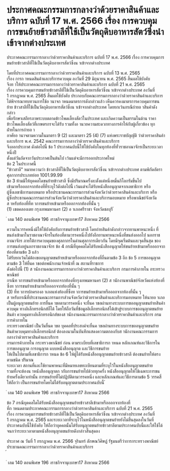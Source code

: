 
# ประกาศคณะกรรมการกลางว่าด้วยราคาสินค้าและบริการ ฉบับที่ 17 พ.ศ. 2566 เรื่อง การควบคุมการขนย้ายข้าวสาลีที่ใช้เป็นวัตถุดิบอาหารสัตว์ซึ่งนำเข้าจากต่างประเทศ
      
      

      
      

ประกาศคณะกรรมการกลางว่าด้วยราคาสินค้าและบริการ 
ฉบับที่  17  พ.ศ.  2566 
เรื่อง  การควบคุมการขนย้ายข้าวสาลีที่ใช้เป็นวัตถุดิบอาหารสัตว์ซึ่งน าเข้าจากต่างประเทศ 
 
 
โดยที่ประกาศคณะกรรมการกลางว่าด้วยราคาสินค้าและบริการ  ฉบับที่  13  พ.ศ.  2565  
เรื่อง  การก าหนดสินค้าและบริการควบคุม  ลงวันที่  29  มิถุนายน  พ.ศ.  2565  สิ้นผลใช้บังคับ   
จึงท าให้ประกาศคณะกรรมการกลางว่าด้วยราคาสินค้าและบริการ  ฉบับที่  21  พ.ศ.  2565   
เรื่อง  การควบคุมการขนย้ายข้าวสาลีที่ใช้เป็นวัตถุดิบอาหารสัตว์ซึ่งน าเข้าจากต่างประเทศ  ลงวันที่   
1  กรกฎาคม  พ.ศ.  2565  สิ้นผลใช้บังคับ  ประกอบกับคณะกรรมการกลางว่าด้วยราคาสินค้าและบริการ   
ได้พิจารณาทบทวนการใช้อ านาจก าหนดมาตรการดังกล่าวแล้ว  เห็นควรคงมาตรการควบคุมการขนย้าย
ข้าวสาลีที่ใช้เป็นวัตถุดิบอาหารสัตว์ซึ่งน าเข้าจากต่างประเทศ  โดยยกเว้นกรณีถ่ายล าสินค้าดังกล่าว   
เพื่อรักษาเสถียรภาพระบบตลาดข้าวโพดเลี้ยงสัตว์ในประเทศ  และเกิดความเป็นธรรมในด้าน 
ราคาข้าวโพดเลี้ยงสัตว์ที่เกษตรกรจะได้รับ  รวมทั้งอ านวยความสะดวกทางการค้าให้กับผู้เกี่ยวข้อง 
ทุกฝ่ายในการถ่ายล า   
อาศัยอ านาจตามความในมาตรา  9  (2)  และมาตรา  25  (4)  (7)  แห่งพระราชบัญญัติ 
ว่าด้วยราคาสินค้าและบริการ  พ.ศ.  2542  คณะกรรมการกลางว่าด้วยราคาสินค้าและบริการ   
จึงออกประกาศ  ดังต่อไปนี้ 
ข้อ 1 ประกาศฉบับนี้ให้ใช้บังคับในทุกท้องที่ทั่วราชอาณาจักรเป็นระยะเวลาหนึ่งปี   
ตั้งแต่วันถัดจากวันประกาศเป็นต้นไป  เว้นแต่จะมีการออกประกาศใหม่   
ข้อ 2 ในประกาศนี้   
"ข้าวสาลี"  หมายความว่า  ข้าวสาลีที่ใช้เป็นวัตถุดิบอาหารสัตว์ซึ่งน าเข้าจากต่างประเทศ 
ตามพิกัดอัตราศุลกากรประเภทย่อย  1001.99.99   
ข้อ 3 ห้ามมิให้บุคคลใดขนย้ายข้าวสาลี  ซึ่งมีปริมาณครั้งละตั้งแต่หนึ่งหมื่นกิโลกรัมขึ้นไป  
เข้ามาหรือออกจากท้องที่ที่ระบุไว้ดังต่อไปนี้  เว้นแต่จะได้รับหนังสืออนุญาตจากเลขาธิการ  หรือ   
ผู้ซึ่งเลขาธิการมอบหมาย  หรือประธานคณะกรรมการส่วนจังหวัดว่าด้วยราคาสินค้าและบริการ  หรือ   
ผู้ซึ่งประธานคณะกรรมการส่วนจังหวัดว่าด้วยราคาสินค้าและบริการมอบหมาย  หรือพาณิชย์จังหวัด  
ส าหรับท้องที่ที่ท าการขนย้ายเข้ามาหรือออกจากท้องที่นั้น ๆ   
(1) เขตคลองเตย  กรุงเทพมหานคร 
(2) อ าเภอศรีราชา  จังหวัดชลบุรี 
้
 
่
เลม   140   ตอนพิเศษ   196    งราชกิจจานุเบกษา17   สิงหาคม   2566

ความในวรรคหนึ่งมิให้ใช้บังคับกับการขนย้ายข้าวสาลี  โดยถ่ายสินค้าดังกล่าวจากยานพาหนะหนึ่ง 
ที่ขนส่งเข้ามาในราชอาณาจักรในท้องที่ตามวรรคหนึ่งไปยังอีกยานพาหนะหนึ่งที่ขนส่งออกไป 
นอกราชอาณาจักร  ภายใต้การควบคุมของศุลกากรในด่านศุลกากรเดียวกัน  โดยมีจุดเริ่มต้นและจุดสิ้นสุด 
ของการขนส่งอยู่นอกราชอาณาจักร 
ข้อ 4 กรณีที่บุคคลใดได้รับหนังสืออนุญาตให้ขนย้ายเข้ามาหรือออกจากท้องที่ตามข้อ  3  แล้ว   
ได้รับยกเว้นไม่ต้องขออนุญาตขนย้ายเข้ามาหรือออกจากท้องที่อื่นตามข้อ  3  อีก 
ข้อ 5 การขออนุญาตตามข้อ  3  ให้ยื่นค าขอต่อพนักงานเจ้าหน้าที่  ณ  สถานที่ราชการ  
ดังต่อไปนี้ 
(1) ส านักงานคณะกรรมการกลางว่าด้วยราคาสินค้าและบริการ  กรมการค้าภายใน  กระทรวงพาณิชย์  
กรณีท าการขนย้ายเข้ามาหรือออกจากท้องที่กรุงเทพมหานคร 
(2) ส านักงานพาณิชย์จังหวัดแห่งท้องที่ซึ่งท าการขนย้ายเข้ามาหรือออกจากท้องที่นั้น ๆ   
(3) ที่ท าการปกครองอ าเภอแห่งท้องที่ซึ่งท าการขนย้ายเข้ามาหรือออกจากท้องที่นั้น ๆ  
ส าหรับกรณีที่ประธานคณะกรรมการส่วนจังหวัดว่าด้วยราคาสินค้าและบริการมอบหมาย  ให้นายอ าเภอ
เป็นผู้อนุญาตขนย้าย 
การยื่นค าขอตามวรรคหนึ่ง  จะยื่นค าขอผ่านทางระบบการขออนุญาตขนย้ายสินค้าควบคุม 
ทางอิเล็กทรอนิกส์ก็ได้  โดยให้ถือวันที่ข้อมูลอิเล็กทรอนิกส์ได้เข้าสู่ระบบการขออนุญาตขนย้ายสินค้า 
ควบคุมทางอิเล็กทรอนิกส์ของส านักงานคณะกรรมการกลางว่าด้วยราคาสินค้าและบริการ  กรมการค้าภายใน   
กระทรวงพาณิชย์  เป็นวันยื่นค าขอ 
บุคคลที่ประสงค์จะยื่นค าขอผ่านทางระบบการขออนุญาตขนย้ายสินค้าควบคุมทางอิเล็กทรอนิกส์
ต้องลงนามในบันทึกแสดงความตกลงกับส านักงานคณะกรรมการกลางว่าด้วยราคาสินค้าและบริการ  
กรมการค้าภายใน  กระทรวงพาณิชย์  ก่อน  ตามระเบียบที่เลขาธิการก าหนด 
หลักเกณฑ์และวิธีการในการขออนุญาต  การอนุญาต  แบบหนังสืออนุญาต  และวิธีการขนย้าย  
ให้เป็นไปตามที่เลขาธิการก าหนด 
ข้อ 6 ให้ผู้ได้รับหนังสืออนุญาตขนย้ายข้าวสาลี  ต้องขนย้ายให้ตรงตามชนิด  ปริมาณ   
ระยะเวลา  สถานที่และใช้ยานพาหนะที่มีหมายเลขทะเบียนตามที่ระบุไว้ในหนังสืออนุญาตขนย้าย  
รวมทั้งจะต้องน าหนังสืออนุญาตก ากับการขนย้ายไปด้วยทุกครั้ง 
หนังสืออนุญาตให้ใช้เฉพาะการขนย้ายครั้งเดียวเท่านั้น 
การขนย้ายที่ไม่ปฏิบัติตามวรรคหนึ่ง  และหลักเกณฑ์และวิธีการตามข้อ  5  วรรคสี่  ให้ถือว่า
เป็นการขนย้ายโดยไม่ได้รับอนุญาตตามประกาศฉบับนี้ 
้
 
่
เลม   140   ตอนพิเศษ   196    งราชกิจจานุเบกษา17   สิงหาคม   2566

ข้อ 7 กรณีบุคคลใดได้รับหนังสืออนุญาตขนย้ายข้าวสาลีเข้ามาหรือออกจากท้องที่   
ที่ก าหนดตามประกาศคณะกรรมการกลางว่าด้วยราคาสินค้าและบริการ  ฉบับที่  21  พ.ศ.  2565  
เรื่อง  การควบคุมการขนย้ายข้าวสาลีที่ใช้เป็นวัตถุดิบอาหารสัตว์ซึ่งน าเข้าจากต่างประเทศ  ลงวันที่   
1  กรกฎาคม  พ.ศ.  2565  และระยะเวลาที่ระบุไว้ในหนังสืออนุญาตขนย้ายยังไม่สิ้นสุดลงในวันที่
ประกาศฉบับนี้ใช้บังคับ  ให้ถือว่าบุคคลนั้นได้รับอนุญาตขนย้ายข้าวสาลีตามประกาศฉบับนี้และให้ใช้ได้
จนกว่าระยะเวลาตามหนังสืออนุญาตขนย้ายดังกล่าวสิ้นสุดลง 
 
ประกาศ  ณ  วันที่  1  กรกฎาคม  พ.ศ.  2566 
จุรินทร์  ลักษณวิศิษฏ์ 
รัฐมนตรีว่าการกระทรวงพาณิชย์   
ประธานคณะกรรมการกลางว่าด้วยราคาสินค้าและบริการ   
้
 
่
เลม   140   ตอนพิเศษ   196    งราชกิจจานุเบกษา17   สิงหาคม   2566